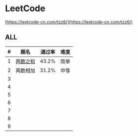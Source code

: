 # LeetCode
[https://leetcode-cn.com/tzz6/](https://leetcode-cn.com/tzz6/)

## ALL
| # | 题名 | 通过率 | 难度 | 
|---|----------|-----|-----|
|1 | [两数之和](./tree/master/ALL/2.add-two-numbers)  | 43.2% | 简单 |
|2|两数相加|31.2%|中等|
|3 | | | |
|4 | | | |
|5 | | | |
|6 | | | |
|7 | | | |
|8 | | | |
|9 | | | |

